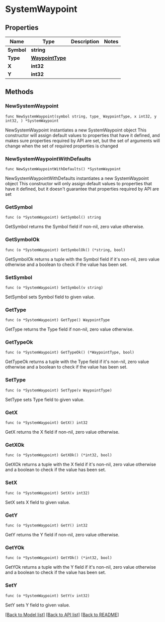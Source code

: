 # SystemWaypoint

## Properties

Name | Type | Description | Notes
------------ | ------------- | ------------- | -------------
**Symbol** | **string** |  | 
**Type** | [**WaypointType**](WaypointType.md) |  | 
**X** | **int32** |  | 
**Y** | **int32** |  | 

## Methods

### NewSystemWaypoint

`func NewSystemWaypoint(symbol string, type_ WaypointType, x int32, y int32, ) *SystemWaypoint`

NewSystemWaypoint instantiates a new SystemWaypoint object
This constructor will assign default values to properties that have it defined,
and makes sure properties required by API are set, but the set of arguments
will change when the set of required properties is changed

### NewSystemWaypointWithDefaults

`func NewSystemWaypointWithDefaults() *SystemWaypoint`

NewSystemWaypointWithDefaults instantiates a new SystemWaypoint object
This constructor will only assign default values to properties that have it defined,
but it doesn't guarantee that properties required by API are set

### GetSymbol

`func (o *SystemWaypoint) GetSymbol() string`

GetSymbol returns the Symbol field if non-nil, zero value otherwise.

### GetSymbolOk

`func (o *SystemWaypoint) GetSymbolOk() (*string, bool)`

GetSymbolOk returns a tuple with the Symbol field if it's non-nil, zero value otherwise
and a boolean to check if the value has been set.

### SetSymbol

`func (o *SystemWaypoint) SetSymbol(v string)`

SetSymbol sets Symbol field to given value.


### GetType

`func (o *SystemWaypoint) GetType() WaypointType`

GetType returns the Type field if non-nil, zero value otherwise.

### GetTypeOk

`func (o *SystemWaypoint) GetTypeOk() (*WaypointType, bool)`

GetTypeOk returns a tuple with the Type field if it's non-nil, zero value otherwise
and a boolean to check if the value has been set.

### SetType

`func (o *SystemWaypoint) SetType(v WaypointType)`

SetType sets Type field to given value.


### GetX

`func (o *SystemWaypoint) GetX() int32`

GetX returns the X field if non-nil, zero value otherwise.

### GetXOk

`func (o *SystemWaypoint) GetXOk() (*int32, bool)`

GetXOk returns a tuple with the X field if it's non-nil, zero value otherwise
and a boolean to check if the value has been set.

### SetX

`func (o *SystemWaypoint) SetX(v int32)`

SetX sets X field to given value.


### GetY

`func (o *SystemWaypoint) GetY() int32`

GetY returns the Y field if non-nil, zero value otherwise.

### GetYOk

`func (o *SystemWaypoint) GetYOk() (*int32, bool)`

GetYOk returns a tuple with the Y field if it's non-nil, zero value otherwise
and a boolean to check if the value has been set.

### SetY

`func (o *SystemWaypoint) SetY(v int32)`

SetY sets Y field to given value.



[[Back to Model list]](../README.md#documentation-for-models) [[Back to API list]](../README.md#documentation-for-api-endpoints) [[Back to README]](../README.md)


